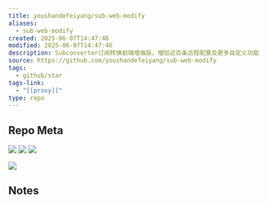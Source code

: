```yaml
---
title: youshandefeiyang/sub-web-modify
aliases:
  - sub-web-modify
created: 2025-06-07T14:47:46
modified: 2025-06-07T14:47:46
description: Subconverter订阅转换前端增强版，增加近百条远程配置及更多自定义功能！
source: https://github.com/youshandefeiyang/sub-web-modify
tags:
  - github/star
tags-link:
  - "[[proxy]]"
type: repo
---
```

## Repo Meta

![](https://img.shields.io/github/stars/youshandefeiyang/sub-web-modify?style=for-the-badge&label=stars) ![](https://img.shields.io/github/repo-size/youshandefeiyang/sub-web-modify?style=for-the-badge&label=size) ![](https://img.shields.io/github/created-at/youshandefeiyang/sub-web-modify?style=for-the-badge&label=since)

[![](https://github-readme-stats.vercel.app/api/pin/?username=youshandefeiyang&repo=sub-web-modify&bg_color=00000000)](https://github.com/youshandefeiyang/sub-web-modify)

## Notes


